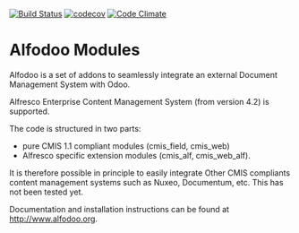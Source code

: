 [![Build Status](https://travis-ci.org/acsone/alfodoo.svg?branch=10.0)](https://travis-ci.org/acsone/alfodoo)
[![codecov](https://codecov.io/gh/acsone/alfodoo/branch/10.0/graph/badge.svg)](https://codecov.io/gh/acsone/alfodoo)
[![Code Climate](https://codeclimate.com/github/acsone/alfodoo/badges/gpa.svg)](https://codeclimate.com/github/acsone/alfodoo)
# Alfodoo Modules

Alfodoo is a set of addons to seamlessly integrate an external Document
Management System with Odoo.

Alfresco Enterprise Content Management System (from version 4.2) is supported.

The code is structured in two parts:
- pure CMIS 1.1 compliant modules (cmis_field, cmis_web)
- Alfresco specific extension modules (cmis_alf, cmis_web_alf). 

It is therefore possible in principle to easily integrate Other CMIS compliants
content management systems such as Nuxeo, Documentum, etc. This has not been tested yet.

Documentation and installation instructions can be found at http://www.alfodoo.org.
